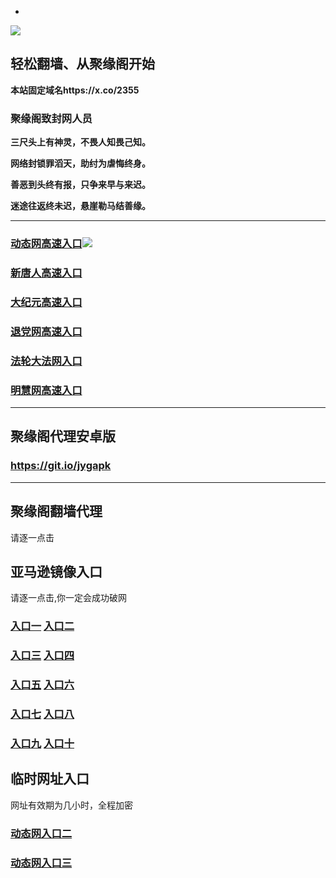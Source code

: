 * 
![](https://raw.githubusercontent.com/hao369/a/master/j.jpg)



## 轻松翻墙、从聚缘阁开始

**本站固定域名https://x.co/2355**

### 聚缘阁致封网人员

**三尺头上有神灵，不畏人知畏己知。**

**网络封锁罪滔天，助纣为虐悔终身。**

**善恶到头终有报，只争来早与来迟。**

**迷途往返终未迟，悬崖勒马结善缘。**

***

### [动态网高速入口](https://bamttga6sa.execute-api.ap-northeast-2.amazonaws.com/2154788-re/?id=2)![](https://raw.githubusercontent.com/hao369/a/master/jygdl.gif)

### [新唐人高速入口](https://bamttga6sa.execute-api.ap-northeast-2.amazonaws.com/2154788-re/?id=5)

### [大纪元高速入口](https://bamttga6sa.execute-api.ap-northeast-2.amazonaws.com/2154788-re/?id=7)

### [退党网高速入口](https://bamttga6sa.execute-api.ap-northeast-2.amazonaws.com/2154788-re/?id=8)

### [法轮大法网入口](https://bamttga6sa.execute-api.ap-northeast-2.amazonaws.com/2154788-re/?id=15)

### [明慧网高速入口](https://bamttga6sa.execute-api.ap-northeast-2.amazonaws.com/2154788-re/?id=3)



***


##  聚缘阁代理安卓版

### https://git.io/jygapk


***


## 聚缘阁翻墙代理 





请逐一点击

## 亚马逊镜像入口 

请逐一点击,你一定会成功破网

### **[入口一](https://s3-ap-southeast-2.amazonaws.com/jyg1/jyg.html)** **[入口二]( https://s3.eu-west-2.amazonaws.com/jyg2/jyg.html)**


### **[入口三](https://s3.eu-central-1.amazonaws.com/jyg3/jyg.html)**  **[入口四](https://s3-ap-southeast-1.amazonaws.com/jyg4/jyg.html)**

### **[入口五](https://s3.ap-south-1.amazonaws.com/jyg5/jyg.html)**  **[入口六](https://s3-us-west-1.amazonaws.com/jyg6/jyg.html)**


###  **[入口七](https://s3-us-west-2.amazonaws.com/jyg7/jyg.html)**  **[入口八](https://s3-eu-west-1.amazonaws.com/jyg8/jyg.html)**


###  **[入口九](https://s3-ap-northeast-1.amazonaws.com/jyg9/jyg.html)**  **[入口十](https://s3.amazonaws.com/dtw/jyg.html)**



## 临时网址入口 

网址有效期为几小时，全程加密

### [动态网入口二](https://x.co/ddg)

### [动态网入口三](https://x.co/ddf)



